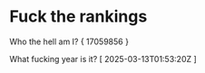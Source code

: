 # Fuck the rankings

Who the hell am I?
{ 17059856 }

What fucking year is it?
[ 2025-03-13T01:53:20Z ]
